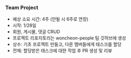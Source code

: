 ### Team Project

- 예상 소요 시간: 4주 (안될 시 6주로 연장)
- 시작: 1/28일
- 회원, 게시물, 댓글 CRUD
- 프로젝트 리포지토리는 woncheon-people 팀 깃허브에 생성
- 상수: 기초 프로젝트 만들고, 다른 멤버들에게 태스크를 할당
- 전체: 할당받은 태스크에 대한 작업 후 PR 생성 및 리뷰